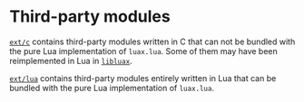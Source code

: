 Third-party modules
===================

[`ext/c`](c) contains third-party modules written in C
that can not be bundled with the pure Lua implementation of `luax.lua`.
Some of them may have been reimplemented in Lua in [`libluax`](../libluax).

[`ext/lua`](lua) contains third-party modules entirely written in Lua
that can be bundled with the pure Lua implementation of `luax.lua`.
